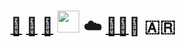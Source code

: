 # [🐧](https://lucascontre.site) [🐋](https://hub.docker.com/u/contre95) [:snake:](https://github.com/contre95/gmail-2-mysql) <a href="https://github.com/contre95/google-calendar-serverless-api"><img src="https://devicons.github.io/devicon/devicon.git/icons/nodejs/nodejs-original.svg" href="#" width="35" /></a> :cloud: [🧑‍💻](https://blog.lucascontre.site)🚴 🇦🇷
